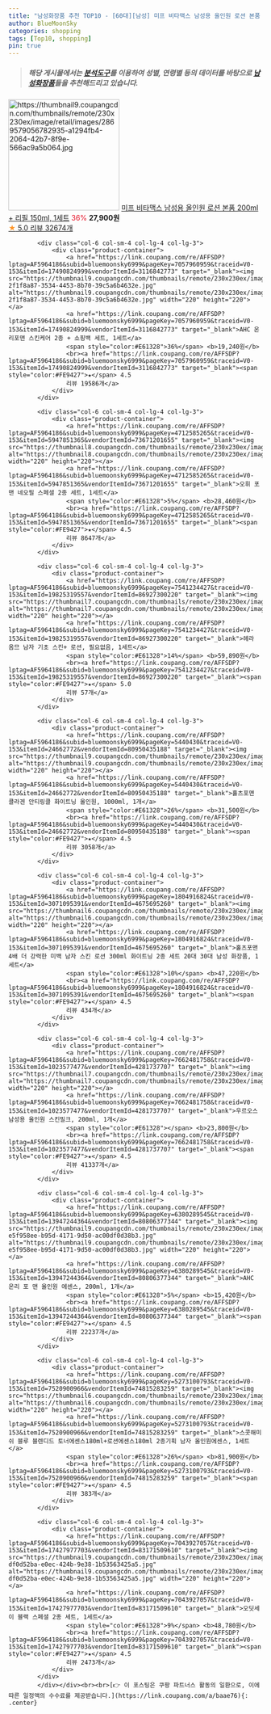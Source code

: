```yaml
---
title: "남성화장품 추천 TOP10 - [60대][남성] 미프 비타맥스 남성용 올인원 로션 본품 200ml + 리필 150ml, 1세트"
author: BlueMoonSky
categories: shopping
tags: [Top10, shopping]
pin: true
---
```


> ##### 해당 게시물에서는 [**분석도구**](https://itemscout.io/)를 이용하여 **성별**, **연령별** 등의 데이터를 바탕으로 [**남성화장품**](https://link.coupang.com/a/baae76)들을 추천해드리고 있습니다.
<div class="container"><div class="row">
            <div class="col-6 col-sm-4 col-lg-4 col-lg-3">
                <div class="product-container">
                    <a href="https://link.coupang.com/re/AFFSDP?lptag=AF5964186&subid=bluemoonsky6999&pageKey=82882751&traceid=V0-153&itemId=263048637&vendorItemId=3638507950" target="_blank"><img src="https://thumbnail9.coupangcdn.com/thumbnails/remote/230x230ex/image/retail/images/2869579056782935-a1294fb4-2064-42b7-8f9e-566ac9a5b064.jpg" alt="https://thumbnail9.coupangcdn.com/thumbnails/remote/230x230ex/image/retail/images/2869579056782935-a1294fb4-2064-42b7-8f9e-566ac9a5b064.jpg" width="220" height="220"></a>
                    <a href="https://link.coupang.com/re/AFFSDP?lptag=AF5964186&subid=bluemoonsky6999&pageKey=82882751&traceid=V0-153&itemId=263048637&vendorItemId=3638507950" target="_blank">미프 비타맥스 남성용 올인원 로션 본품 200ml + 리필 150ml, 1세트</a>
                    <span style="color:#E61328">36%</span> <b>27,900원</b>
                    <br><a href="https://link.coupang.com/re/AFFSDP?lptag=AF5964186&subid=bluemoonsky6999&pageKey=82882751&traceid=V0-153&itemId=263048637&vendorItemId=3638507950" target="_blank"><span style="color:#FE9427">★</span> 5.0
                    리뷰 32674개</a>
                </div>
            </div>
            
            <div class="col-6 col-sm-4 col-lg-4 col-lg-3">
                <div class="product-container">
                    <a href="https://link.coupang.com/re/AFFSDP?lptag=AF5964186&subid=bluemoonsky6999&pageKey=7057960959&traceid=V0-153&itemId=17490824999&vendorItemId=3116842773" target="_blank"><img src="https://thumbnail9.coupangcdn.com/thumbnails/remote/230x230ex/image/retail/images/4023210788909284-2f1f8a87-3534-4453-8b70-39c5a6b4632e.jpg" alt="https://thumbnail9.coupangcdn.com/thumbnails/remote/230x230ex/image/retail/images/4023210788909284-2f1f8a87-3534-4453-8b70-39c5a6b4632e.jpg" width="220" height="220"></a>
                    <a href="https://link.coupang.com/re/AFFSDP?lptag=AF5964186&subid=bluemoonsky6999&pageKey=7057960959&traceid=V0-153&itemId=17490824999&vendorItemId=3116842773" target="_blank">AHC 온리포맨 스킨케어 2종 + 쇼핑백 세트, 1세트</a>
                    <span style="color:#E61328">36%</span> <b>19,240원</b>
                    <br><a href="https://link.coupang.com/re/AFFSDP?lptag=AF5964186&subid=bluemoonsky6999&pageKey=7057960959&traceid=V0-153&itemId=17490824999&vendorItemId=3116842773" target="_blank"><span style="color:#FE9427">★</span> 4.5
                    리뷰 19586개</a>
                </div>
            </div>
            
            <div class="col-6 col-sm-4 col-lg-4 col-lg-3">
                <div class="product-container">
                    <a href="https://link.coupang.com/re/AFFSDP?lptag=AF5964186&subid=bluemoonsky6999&pageKey=4712585265&traceid=V0-153&itemId=5947851365&vendorItemId=73671201655" target="_blank"><img src="https://thumbnail8.coupangcdn.com/thumbnails/remote/230x230ex/image/vendor_inventory/8e7d/54e6c198686516da5b894c8dba687f0616e866eea4aa82541a1a006a450d.jpg" alt="https://thumbnail8.coupangcdn.com/thumbnails/remote/230x230ex/image/vendor_inventory/8e7d/54e6c198686516da5b894c8dba687f0616e866eea4aa82541a1a006a450d.jpg" width="220" height="220"></a>
                    <a href="https://link.coupang.com/re/AFFSDP?lptag=AF5964186&subid=bluemoonsky6999&pageKey=4712585265&traceid=V0-153&itemId=5947851365&vendorItemId=73671201655" target="_blank">오휘 포맨 네오필 스페셜 2종 세트, 1세트</a>
                    <span style="color:#E61328">5%</span> <b>28,460원</b>
                    <br><a href="https://link.coupang.com/re/AFFSDP?lptag=AF5964186&subid=bluemoonsky6999&pageKey=4712585265&traceid=V0-153&itemId=5947851365&vendorItemId=73671201655" target="_blank"><span style="color:#FE9427">★</span> 4.5
                    리뷰 8647개</a>
                </div>
            </div>
            
            <div class="col-6 col-sm-4 col-lg-4 col-lg-3">
                <div class="product-container">
                    <a href="https://link.coupang.com/re/AFFSDP?lptag=AF5964186&subid=bluemoonsky6999&pageKey=7541234427&traceid=V0-153&itemId=19825319557&vendorItemId=86927300220" target="_blank"><img src="https://thumbnail7.coupangcdn.com/thumbnails/remote/230x230ex/image/vendor_inventory/a074/72f43a725e8ba33f1eaf6610b305c8c9d1aa98b0361c2950940fbb033717.png" alt="https://thumbnail7.coupangcdn.com/thumbnails/remote/230x230ex/image/vendor_inventory/a074/72f43a725e8ba33f1eaf6610b305c8c9d1aa98b0361c2950940fbb033717.png" width="220" height="220"></a>
                    <a href="https://link.coupang.com/re/AFFSDP?lptag=AF5964186&subid=bluemoonsky6999&pageKey=7541234427&traceid=V0-153&itemId=19825319557&vendorItemId=86927300220" target="_blank">헤라 옴므 남자 기초 스킨+ 로션, 필요없음, 1세트</a>
                    <span style="color:#E61328">14%</span> <b>59,890원</b>
                    <br><a href="https://link.coupang.com/re/AFFSDP?lptag=AF5964186&subid=bluemoonsky6999&pageKey=7541234427&traceid=V0-153&itemId=19825319557&vendorItemId=86927300220" target="_blank"><span style="color:#FE9427">★</span> 5.0
                    리뷰 57개</a>
                </div>
            </div>
            
            <div class="col-6 col-sm-4 col-lg-4 col-lg-3">
                <div class="product-container">
                    <a href="https://link.coupang.com/re/AFFSDP?lptag=AF5964186&subid=bluemoonsky6999&pageKey=5440430&traceid=V0-153&itemId=24662772&vendorItemId=80950435188" target="_blank"><img src="https://thumbnail9.coupangcdn.com/thumbnails/remote/230x230ex/image/vendor_inventory/a5aa/669b987d172320e55b0aa90a532d06bfeab834b92ecafe03eaee8ca15aff.jpg" alt="https://thumbnail9.coupangcdn.com/thumbnails/remote/230x230ex/image/vendor_inventory/a5aa/669b987d172320e55b0aa90a532d06bfeab834b92ecafe03eaee8ca15aff.jpg" width="220" height="220"></a>
                    <a href="https://link.coupang.com/re/AFFSDP?lptag=AF5964186&subid=bluemoonsky6999&pageKey=5440430&traceid=V0-153&itemId=24662772&vendorItemId=80950435188" target="_blank">홀츠포맨 콜라겐 안티링클 화이트닝 올인원, 1000ml, 1개</a>
                    <span style="color:#E61328">26%</span> <b>31,500원</b>
                    <br><a href="https://link.coupang.com/re/AFFSDP?lptag=AF5964186&subid=bluemoonsky6999&pageKey=5440430&traceid=V0-153&itemId=24662772&vendorItemId=80950435188" target="_blank"><span style="color:#FE9427">★</span> 4.5
                    리뷰 3058개</a>
                </div>
            </div>
            
            <div class="col-6 col-sm-4 col-lg-4 col-lg-3">
                <div class="product-container">
                    <a href="https://link.coupang.com/re/AFFSDP?lptag=AF5964186&subid=bluemoonsky6999&pageKey=1804916824&traceid=V0-153&itemId=3071095391&vendorItemId=4675695260" target="_blank"><img src="https://thumbnail6.coupangcdn.com/thumbnails/remote/230x230ex/image/vendor_inventory/1cf6/8d8b7147566b1538f0868f9fda43722e2e4f98c05759ac2b833908fb9e83.jpg" alt="https://thumbnail6.coupangcdn.com/thumbnails/remote/230x230ex/image/vendor_inventory/1cf6/8d8b7147566b1538f0868f9fda43722e2e4f98c05759ac2b833908fb9e83.jpg" width="220" height="220"></a>
                    <a href="https://link.coupang.com/re/AFFSDP?lptag=AF5964186&subid=bluemoonsky6999&pageKey=1804916824&traceid=V0-153&itemId=3071095391&vendorItemId=4675695260" target="_blank">홀츠포맨 4배 더 강력한 미백 남자 스킨 로션 300ml 화이트닝 2종 세트 20대 30대 남성 화장품, 1세트</a>
                    <span style="color:#E61328">10%</span> <b>47,220원</b>
                    <br><a href="https://link.coupang.com/re/AFFSDP?lptag=AF5964186&subid=bluemoonsky6999&pageKey=1804916824&traceid=V0-153&itemId=3071095391&vendorItemId=4675695260" target="_blank"><span style="color:#FE9427">★</span> 4.5
                    리뷰 434개</a>
                </div>
            </div>
            
            <div class="col-6 col-sm-4 col-lg-4 col-lg-3">
                <div class="product-container">
                    <a href="https://link.coupang.com/re/AFFSDP?lptag=AF5964186&subid=bluemoonsky6999&pageKey=7662481758&traceid=V0-153&itemId=1023577477&vendorItemId=4281737707" target="_blank"><img src="https://thumbnail7.coupangcdn.com/thumbnails/remote/230x230ex/image/vendor_inventory/e546/8e6fc48bca0f3a95adb1994943acd0d76708559529b2bf1e8e8262955f04.jpg" alt="https://thumbnail7.coupangcdn.com/thumbnails/remote/230x230ex/image/vendor_inventory/e546/8e6fc48bca0f3a95adb1994943acd0d76708559529b2bf1e8e8262955f04.jpg" width="220" height="220"></a>
                    <a href="https://link.coupang.com/re/AFFSDP?lptag=AF5964186&subid=bluemoonsky6999&pageKey=7662481758&traceid=V0-153&itemId=1023577477&vendorItemId=4281737707" target="_blank">우르오스 남성용 올인원 스킨밀크, 200ml, 1개</a>
                    <span style="color:#E61328"></span> <b>23,800원</b>
                    <br><a href="https://link.coupang.com/re/AFFSDP?lptag=AF5964186&subid=bluemoonsky6999&pageKey=7662481758&traceid=V0-153&itemId=1023577477&vendorItemId=4281737707" target="_blank"><span style="color:#FE9427">★</span> 4.5
                    리뷰 41337개</a>
                </div>
            </div>
            
            <div class="col-6 col-sm-4 col-lg-4 col-lg-3">
                <div class="product-container">
                    <a href="https://link.coupang.com/re/AFFSDP?lptag=AF5964186&subid=bluemoonsky6999&pageKey=6380289545&traceid=V0-153&itemId=13947244364&vendorItemId=80806377344" target="_blank"><img src="https://thumbnail9.coupangcdn.com/thumbnails/remote/230x230ex/image/retail/images/191944025237173-e5f958ee-b95d-4171-9d50-ac00df0d38b3.jpg" alt="https://thumbnail9.coupangcdn.com/thumbnails/remote/230x230ex/image/retail/images/191944025237173-e5f958ee-b95d-4171-9d50-ac00df0d38b3.jpg" width="220" height="220"></a>
                    <a href="https://link.coupang.com/re/AFFSDP?lptag=AF5964186&subid=bluemoonsky6999&pageKey=6380289545&traceid=V0-153&itemId=13947244364&vendorItemId=80806377344" target="_blank">AHC 온리 포 맨 올인원 에센스, 200ml, 1개</a>
                    <span style="color:#E61328">5%</span> <b>15,420원</b>
                    <br><a href="https://link.coupang.com/re/AFFSDP?lptag=AF5964186&subid=bluemoonsky6999&pageKey=6380289545&traceid=V0-153&itemId=13947244364&vendorItemId=80806377344" target="_blank"><span style="color:#FE9427">★</span> 4.5
                    리뷰 22237개</a>
                </div>
            </div>
            
            <div class="col-6 col-sm-4 col-lg-4 col-lg-3">
                <div class="product-container">
                    <a href="https://link.coupang.com/re/AFFSDP?lptag=AF5964186&subid=bluemoonsky6999&pageKey=5273100793&traceid=V0-153&itemId=7520900966&vendorItemId=74815283259" target="_blank"><img src="https://thumbnail6.coupangcdn.com/thumbnails/remote/230x230ex/image/vendor_inventory/d3e9/b5e31761311815b8c9db0abb2284aa33a4a4a38e471dcfc7aa387705709e.jpg" alt="https://thumbnail6.coupangcdn.com/thumbnails/remote/230x230ex/image/vendor_inventory/d3e9/b5e31761311815b8c9db0abb2284aa33a4a4a38e471dcfc7aa387705709e.jpg" width="220" height="220"></a>
                    <a href="https://link.coupang.com/re/AFFSDP?lptag=AF5964186&subid=bluemoonsky6999&pageKey=5273100793&traceid=V0-153&itemId=7520900966&vendorItemId=74815283259" target="_blank">스콧해미쉬 블루 블렌디드 토너에센스180ml+로션에센스180ml 2종기획 남자 올인원에센스, 1세트</a>
                    <span style="color:#E61328">26%</span> <b>81,900원</b>
                    <br><a href="https://link.coupang.com/re/AFFSDP?lptag=AF5964186&subid=bluemoonsky6999&pageKey=5273100793&traceid=V0-153&itemId=7520900966&vendorItemId=74815283259" target="_blank"><span style="color:#FE9427">★</span> 4.5
                    리뷰 383개</a>
                </div>
            </div>
            
            <div class="col-6 col-sm-4 col-lg-4 col-lg-3">
                <div class="product-container">
                    <a href="https://link.coupang.com/re/AFFSDP?lptag=AF5964186&subid=bluemoonsky6999&pageKey=7043927057&traceid=V0-153&itemId=17427977703&vendorItemId=83171509610" target="_blank"><img src="https://thumbnail9.coupangcdn.com/thumbnails/remote/230x230ex/image/retail/images/743387834491990-df0d52ba-e0ec-424b-9e38-1b53563425a5.jpg" alt="https://thumbnail9.coupangcdn.com/thumbnails/remote/230x230ex/image/retail/images/743387834491990-df0d52ba-e0ec-424b-9e38-1b53563425a5.jpg" width="220" height="220"></a>
                    <a href="https://link.coupang.com/re/AFFSDP?lptag=AF5964186&subid=bluemoonsky6999&pageKey=7043927057&traceid=V0-153&itemId=17427977703&vendorItemId=83171509610" target="_blank">오딧세이 블랙 스페셜 2종 세트, 1세트</a>
                    <span style="color:#E61328">9%</span> <b>48,780원</b>
                    <br><a href="https://link.coupang.com/re/AFFSDP?lptag=AF5964186&subid=bluemoonsky6999&pageKey=7043927057&traceid=V0-153&itemId=17427977703&vendorItemId=83171509610" target="_blank"><span style="color:#FE9427">★</span> 4.5
                    리뷰 2473개</a>
                </div>
            </div>
            </div></div><br><br>[👉 이 포스팅은 쿠팡 파트너스 활동의 일환으로, 이에 따른 일정액의 수수료를 제공받습니다.](https://link.coupang.com/a/baae76){: .center}